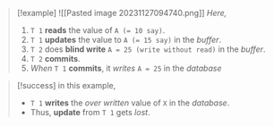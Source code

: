 >[!example] 
> ![[Pasted image 20231127094740.png]]
>*Here,*
>1. `T 1` **reads** the value of `A (= 10 say)`.
>2. `T 1` **updates** the value to `A (= 15 say)` in the *buffer*.
>3. `T 2` does **blind write** `A = 25 (write without read)` in the *buffer*.
>4. `T 2` **commits**.
>5. *When* `T 1` **commits**, it *writes* `A = 25` in the *database*

>[!success] in this example,
>- `T 1` **writes** the *over written* value of `X` in the *database*.
>- Thus, **update** from `T 1` gets *lost*.

